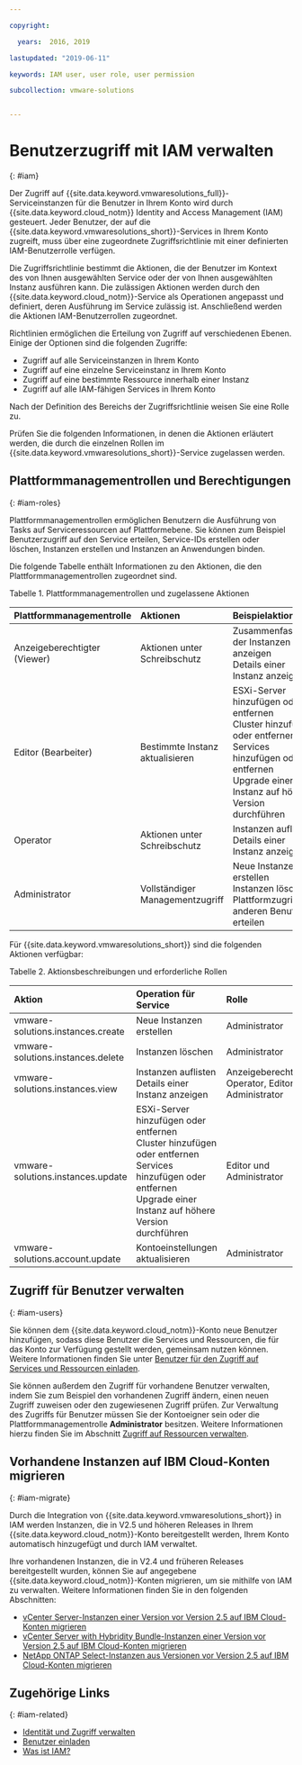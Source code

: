 ```yaml
---

copyright:

  years:  2016, 2019

lastupdated: "2019-06-11"

keywords: IAM user, user role, user permission

subcollection: vmware-solutions


---
```


# Benutzerzugriff mit IAM verwalten
{: #iam}

Der Zugriff auf {{site.data.keyword.vmwaresolutions_full}}-Serviceinstanzen für die Benutzer in Ihrem Konto wird durch {{site.data.keyword.cloud_notm}} Identity and Access Management (IAM) gesteuert. Jeder Benutzer, der auf die {{site.data.keyword.vmwaresolutions_short}}-Services in Ihrem Konto zugreift, muss über eine zugeordnete Zugriffsrichtlinie mit einer definierten IAM-Benutzerrolle verfügen.

Die Zugriffsrichtlinie bestimmt die Aktionen, die der Benutzer im Kontext des von Ihnen ausgewählten Service oder der von Ihnen ausgewählten Instanz ausführen kann. Die zulässigen Aktionen werden durch den {{site.data.keyword.cloud_notm}}-Service als Operationen angepasst und definiert, deren Ausführung im Service zulässig ist. Anschließend werden die Aktionen IAM-Benutzerrollen zugeordnet.

Richtlinien ermöglichen die Erteilung von Zugriff auf verschiedenen Ebenen. Einige der Optionen sind die folgenden Zugriffe:

* Zugriff auf alle Serviceinstanzen in Ihrem Konto
* Zugriff auf eine einzelne Serviceinstanz in Ihrem Konto
* Zugriff auf eine bestimmte Ressource innerhalb einer Instanz
* Zugriff auf alle IAM-fähigen Services in Ihrem Konto

Nach der Definition des Bereichs der Zugriffsrichtlinie weisen Sie eine Rolle zu.

Prüfen Sie die folgenden Informationen, in denen die Aktionen erläutert werden, die durch die einzelnen Rollen im {{site.data.keyword.vmwaresolutions_short}}-Service zugelassen werden.

## Plattformmanagementrollen und Berechtigungen
{: #iam-roles}

Plattformmanagementrollen ermöglichen Benutzern die Ausführung von Tasks auf Serviceressourcen auf Plattformebene. Sie können zum Beispiel Benutzerzugriff auf den Service erteilen, Service-IDs erstellen oder löschen, Instanzen erstellen und Instanzen an Anwendungen binden.

Die folgende Tabelle enthält Informationen zu den Aktionen, die den Plattformmanagementrollen zugeordnet sind.

Tabelle 1. Plattformmanagementrollen und zugelassene Aktionen

| Plattformmanagementrolle | Aktionen | Beispielaktionen |
|:----------------- |:----------------- |:----------------- |
| Anzeigeberechtigter (Viewer) | Aktionen unter Schreibschutz | Zusammenfassung der Instanzen anzeigen<br>Details einer Instanz anzeigen |
| Editor (Bearbeiter) | Bestimmte Instanz aktualisieren | ESXi-Server hinzufügen oder entfernen<br>Cluster hinzufügen oder entfernen<br>Services hinzufügen oder entfernen<br>Upgrade einer Instanz auf höhere Version durchführen |
| Operator | Aktionen unter Schreibschutz | Instanzen auflisten<br>Details einer Instanz anzeigen |
| Administrator | Vollständiger Managementzugriff | Neue Instanzen erstellen<br>Instanzen löschen<br>Plattformzugriff anderen Benutzern erteilen|

Für {{site.data.keyword.vmwaresolutions_short}} sind die folgenden Aktionen verfügbar:

Tabelle 2. Aktionsbeschreibungen und erforderliche Rollen

| Aktion | Operation für Service | Rolle |
|:------ |:-------------------- |:---- |
| vmware-solutions.instances.create | Neue Instanzen erstellen | Administrator |
| vmware-solutions.instances.delete | Instanzen löschen | Administrator |
| vmware-solutions.instances.view | Instanzen auflisten<br>Details einer Instanz anzeigen | Anzeigeberechtigter, Operator, Editor und Administrator |
| vmware-solutions.instances.update | ESXi-Server hinzufügen oder entfernen<br>Cluster hinzufügen oder entfernen<br>Services hinzufügen oder entfernen<br>Upgrade einer Instanz auf höhere Version durchführen | Editor und Administrator |
| vmware-solutions.account.update | Kontoeinstellungen aktualisieren | Administrator |

## Zugriff für Benutzer verwalten
{: #iam-users}

Sie können dem {{site.data.keyword.cloud_notm}}-Konto neue Benutzer hinzufügen, sodass diese Benutzer die Services und Ressourcen, die für das Konto zur Verfügung gestellt werden, gemeinsam nutzen können. Weitere Informationen finden Sie unter [Benutzer für den Zugriff auf Services und Ressourcen einladen](/docs/services/vmwaresolutions/vmonic?topic=vmware-solutions-iamuserinvite).

Sie können außerdem den Zugriff für vorhandene Benutzer verwalten, indem Sie zum Beispiel den vorhandenen Zugriff ändern, einen neuen Zugriff zuweisen oder den zugewiesenen Zugriff prüfen. Zur Verwaltung des Zugriffs für Benutzer müssen Sie der Kontoeigner sein oder die Plattformmanagementrolle **Administrator** besitzen. Weitere Informationen hierzu finden Sie im Abschnitt [Zugriff auf Ressourcen verwalten](/docs/iam?topic=iam-iammanidaccser).

## Vorhandene Instanzen auf IBM Cloud-Konten migrieren
{: #iam-migrate}

Durch die Integration von {{site.data.keyword.vmwaresolutions_short}} in IAM werden Instanzen, die in V2.5 und höheren Releases in Ihrem {{site.data.keyword.cloud_notm}}-Konto bereitgestellt werden, Ihrem Konto automatisch hinzugefügt und durch IAM verwaltet.

Ihre vorhandenen Instanzen, die in V2.4 und früheren Releases bereitgestellt wurden, können Sie auf angegebene {{site.data.keyword.cloud_notm}}-Konten migrieren, um sie mithilfe von IAM zu verwalten. Weitere Informationen finden Sie in den folgenden Abschnitten:
* [vCenter Server-Instanzen einer Version vor Version 2.5 auf IBM Cloud-Konten migrieren](/docs/services/vmwaresolutions/vcenter?topic=vmware-solutions-vc_addinstancetousraccount)
* [vCenter Server with Hybridity Bundle-Instanzen einer Version vor Version 2.5 auf IBM Cloud-Konten migrieren](/docs/services/vmwaresolutions/vcenter?topic=vmware-solutions-vc_hybrid_addinstancetousraccount)
* [NetApp ONTAP Select-Instanzen aus Versionen vor Version 2.5 auf IBM Cloud-Konten migrieren](/docs/services/vmwaresolutions/netapp?topic=vmware-solutions-np_addinstancetousraccount)

## Zugehörige Links
{: #iam-related}

* [Identität und Zugriff verwalten](/docs/iam?topic=iam-getstarted)
* [Benutzer einladen](/docs/iam?topic=iam-iamuserinv#iamuserinv)
* [Was ist IAM?](/docs/iam?topic=iam-iamoverview)
